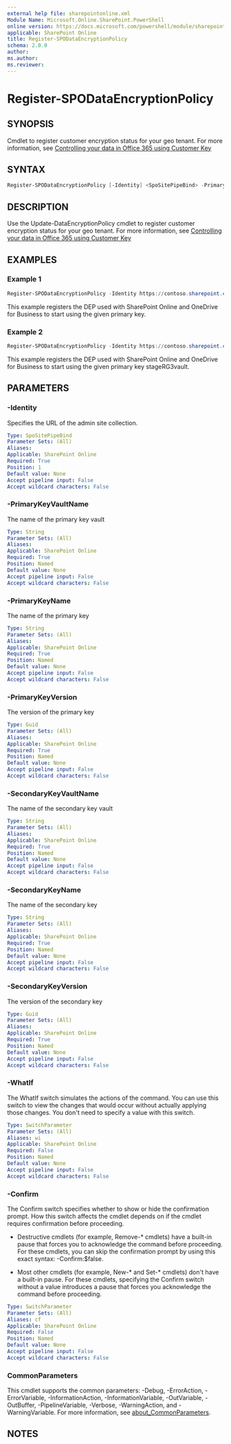```yaml
---
external help file: sharepointonline.xml
Module Name: Microsoft.Online.SharePoint.PowerShell
online version: https://docs.microsoft.com/powershell/module/sharepoint-online/register-spodataencryptionpolicy
applicable: SharePoint Online
title: Register-SPODataEncryptionPolicy
schema: 2.0.0
author:
ms.author:
ms.reviewer:
---
```


# Register-SPODataEncryptionPolicy

## SYNOPSIS

Cmdlet to register customer encryption status for your geo tenant.
For more information, see [Controlling your data in Office 365 using Customer Key](https://docs.microsoft.com/microsoft-365/compliance/controlling-your-data-using-customer-key)

## SYNTAX

```powershell
Register-SPODataEncryptionPolicy [-Identity] <SpoSitePipeBind> -PrimaryKeyVaultName <string> -PrimaryKeyName <string> -PrimaryKeyVersion <guid> -SecondaryKeyVaultName <string>  -SecondaryKeyName <string> -SecondaryKeyVersion <guid> [-WhatIf] [-Confirm] [<CommonParameters>]
```

## DESCRIPTION

Use the Update-DataEncryptionPolicy cmdlet to register customer encryption status for your geo tenant.
For more information, see [Controlling your data in Office 365 using Customer Key](https://docs.microsoft.com/microsoft-365/compliance/controlling-your-data-using-customer-key)

## EXAMPLES

### Example 1

```powershell
Register-SPODataEncryptionPolicy -Identity https://contoso.sharepoint.com -PrimaryKeyVaultName <string> -PrimaryKeyName <string> -PrimaryKeyVersion <KeyVersion>
```

This example registers the DEP used with SharePoint Online and OneDrive for Business to start using the given primary key.

### Example 2

```powershell
Register-SPODataEncryptionPolicy -Identity https://contoso.sharepoint.com -PrimaryKeyVaultName 'PKVaultName1' -PrimaryKeyName 'PrimaryKey1' -PrimaryKeyVersion 'f635a23bd4a44b9996ff6aadd88d42ba' -SecondaryKeyVaultName 'SKVaultName1' -SecondaryKeyName 'SecondaryKey2' -SecondaryKeyVersion '2b3e8f1d754f438dacdec1f0945f251a’
```
This example registers the DEP used with SharePoint Online and OneDrive for Business to start using the given primary key stageRG3vault.

## PARAMETERS

### -Identity

Specifies the URL of the admin site collection.

```yaml
Type: SpoSitePipeBind
Parameter Sets: (All)
Aliases:
Applicable: SharePoint Online
Required: True
Position: 1
Default value: None
Accept pipeline input: False
Accept wildcard characters: False
```

### -PrimaryKeyVaultName

The name of the primary key vault

```yaml
Type: String
Parameter Sets: (All)
Aliases:
Applicable: SharePoint Online
Required: True
Position: Named
Default value: None
Accept pipeline input: False
Accept wildcard characters: False
```

### -PrimaryKeyName

The name of the primary key

```yaml
Type: String
Parameter Sets: (All)
Aliases:
Applicable: SharePoint Online
Required: True
Position: Named
Default value: None
Accept pipeline input: False
Accept wildcard characters: False
```

### -PrimaryKeyVersion

The version of the primary key

```yaml
Type: Guid
Parameter Sets: (All)
Aliases:
Applicable: SharePoint Online
Required: True
Position: Named
Default value: None
Accept pipeline input: False
Accept wildcard characters: False
```

### -SecondaryKeyVaultName

The name of the secondary key vault

```yaml
Type: String
Parameter Sets: (All)
Aliases:
Applicable: SharePoint Online
Required: True
Position: Named
Default value: None
Accept pipeline input: False
Accept wildcard characters: False
```

### -SecondaryKeyName

The name of the secondary key

```yaml
Type: String
Parameter Sets: (All)
Aliases:
Applicable: SharePoint Online
Required: True
Position: Named
Default value: None
Accept pipeline input: False
Accept wildcard characters: False
```

### -SecondaryKeyVersion

The version of the secondary key

```yaml
Type: Guid
Parameter Sets: (All)
Aliases:
Applicable: SharePoint Online
Required: True
Position: Named
Default value: None
Accept pipeline input: False
Accept wildcard characters: False
```

### -WhatIf

The WhatIf switch simulates the actions of the command. You can use this switch to view the changes that would occur without actually applying those changes. You don't need to specify a value with this switch.

```yaml
Type: SwitchParameter
Parameter Sets: (All)
Aliases: wi
Applicable: SharePoint Online
Required: False
Position: Named
Default value: None
Accept pipeline input: False
Accept wildcard characters: False
```

### -Confirm

The Confirm switch specifies whether to show or hide the confirmation prompt. How this switch affects the cmdlet depends on if the cmdlet requires confirmation before proceeding.

- Destructive cmdlets (for example, Remove-\* cmdlets) have a built-in pause that forces you to acknowledge the command before proceeding. For these cmdlets, you can skip the confirmation prompt by using this exact syntax: -Confirm:$false.

- Most other cmdlets (for example, New-\* and Set-\* cmdlets) don't have a built-in pause. For these cmdlets, specifying the Confirm switch without a value introduces a pause that forces you acknowledge the command before proceeding.

```yaml
Type: SwitchParameter
Parameter Sets: (All)
Aliases: cf
Applicable: SharePoint Online
Required: False
Position: Named
Default value: None
Accept pipeline input: False
Accept wildcard characters: False
```

### CommonParameters

This cmdlet supports the common parameters: -Debug, -ErrorAction, -ErrorVariable, -InformationAction, -InformationVariable, -OutVariable, -OutBuffer, -PipelineVariable, -Verbose, -WarningAction, and -WarningVariable. For more information, see [about_CommonParameters](https://go.microsoft.com/fwlink/p/?LinkID=113216).

## NOTES
